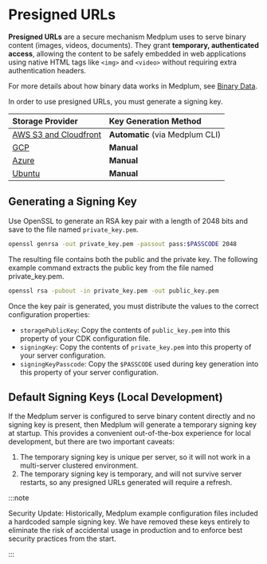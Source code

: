 # Presigned URLs

**Presigned URLs** are a secure mechanism Medplum uses to serve binary content (images, videos, documents). They grant **temporary, authenticated access**, allowing the content to be safely embedded in web applications using native HTML tags like `<img>` and `<video>` without requiring extra authentication headers.

For more details about how binary data works in Medplum, see [Binary Data](/docs/fhir-datastore/binary-data).

In order to use presigned URLs, you must generate a signing key.

| Storage Provider                                           | Key Generation Method           |
| :--------------------------------------------------------- | :------------------------------ |
| [AWS S3 and Cloudfront](/docs/self-hosting/install-on-aws) | **Automatic** (via Medplum CLI) |
| [GCP](/docs/self-hosting/install-on-gcp)                   | **Manual**                      |
| [Azure](/docs/self-hosting/install-on-azure)               | **Manual**                      |
| [Ubuntu](/docs/self-hosting/install-on-ubuntu)             | **Manual**                      |

## Generating a Signing Key

Use OpenSSL to generate an RSA key pair with a length of 2048 bits and save to the file named `private_key.pem`.

```bash
openssl genrsa -out private_key.pem -passout pass:$PASSCODE 2048
```

The resulting file contains both the public and the private key. The following example command extracts the public key from the file named private_key.pem.

```bash
openssl rsa -pubout -in private_key.pem -out public_key.pem
```

Once the key pair is generated, you must distribute the values to the correct configuration properties:

- `storagePublicKey`: Copy the contents of `public_key.pem` into this property of your CDK configuration file.
- `signingKey`: Copy the contents of `private_key.pem` into this property of your server configuration.
- `signingKeyPasscode`: Copy the `$PASSCODE` used during key generation into this property of your server configuration.

## Default Signing Keys (Local Development)

If the Medplum server is configured to serve binary content directly and no signing key is present, then Medplum will generate a temporary signing key at startup. This provides a convenient out-of-the-box experience for local development, but there are two important caveats:

1. The temporary signing key is unique per server, so it will not work in a multi-server clustered environment.
2. The temporary signing key is temporary, and will not survive server restarts, so any presigned URLs generated will require a refresh.

:::note

Security Update: Historically, Medplum example configuration files included a hardcoded sample signing key. We have removed these keys entirely to eliminate the risk of accidental usage in production and to enforce best security practices from the start.

:::
